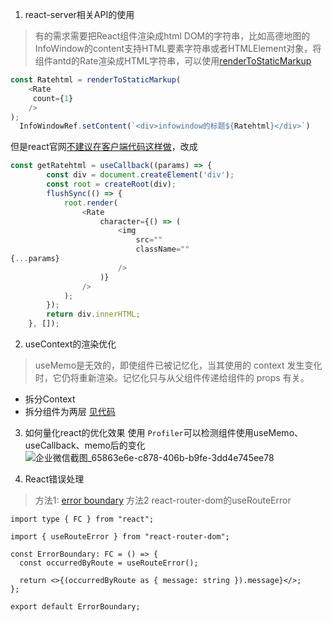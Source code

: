 1. react-server相关API的使用

> 有的需求需要把React组件渲染成html DOM的字符串，比如高德地图的InfoWindow的content支持HTML要素字符串或者HTMLElement对象，将组件antd的Rate渲染成HTML字符串，可以使用[renderToStaticMarkup](https://zh-hans.react.dev/reference/react-dom/server/renderToStaticMarkup)

```javascript
const Ratehtml = renderToStaticMarkup(
	<Rate
	 count={1}
	/>
);
  InfoWindowRef.setContent(`<div>infowindow的标题${Ratehtml}</div>`)
```

但是react官网[不建议在客户端代码这样做](https://zh-hans.react.dev/reference/react-dom/server/renderToString#removing-rendertostring-from-the-client-code)，改成

```javascript
const getRatehtml = useCallback((params) => {
		const div = document.createElement('div');
		const root = createRoot(div);
		flushSync(() => {
			root.render(
				<Rate
					character={() => (
						<img
							src=""
							className=""
{...params}
						/>
					)}
				/>
			);
		});
		return div.innerHTML;
	}, []);
```

2. useContext的渲染优化

> useMemo是无效的，即使组件已被记忆化，当其使用的 context 发生变化时，它仍将重新渲染。记忆化只与从父组件传递给组件的 props 有关。

- 拆分Context
- 拆分组件为两层
  [见代码](https://segmentfault.com/q/1010000044248290/a-1020000045496543)

3. 如何量化react的优化效果
   使用 `Profiler`可以检测组件使用useMemo、useCallback、memo后的变化
![企业微信截图_65863e6e-c878-406b-b9fe-3dd4e745ee78](https://github.com/user-attachments/assets/d2c4dabe-be89-43c2-a87d-2c10e9861d4c)

4. React错误处理
> 方法1: [error boundary](https://zh-hans.react.dev/reference/react/Component#catching-rendering-errors-with-an-error-boundary)
> 方法2 react-router-dom的useRouteError
```
import type { FC } from "react";

import { useRouteError } from "react-router-dom";

const ErrorBoundary: FC = () => {
  const occurredByRoute = useRouteError();

  return <>{(occurredByRoute as { message: string }).message}</>;
};

export default ErrorBoundary;

```


